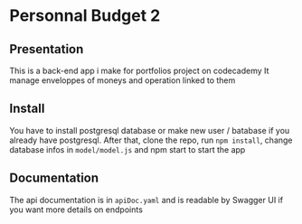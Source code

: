 # Personnal Budget 2

## Presentation
This is a back-end app i make for portfolios project on codecademy
It manage enveloppes of moneys and operation linked to them

## Install
You have to install postgresql database or make new user / batabase if you already have postgresql.
After that, clone the repo, run `npm install`, change database infos in `model/model.js` and npm start to start the app

## Documentation
The api documentation is in `apiDoc.yaml` and is readable by Swagger UI if you want more details on endpoints